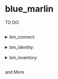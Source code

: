 # blue_marlin

TO DO:

<br>
<details>
  <summary>bm_connect:</summary>
  Direct player to the character selection screen, where they can play an existing character, or create a new one.
</details>
<br>
<details>
  <summary>bm_identity:</summary>
  Everything related to a character identity and bankpoket money
</details>
<br>
<details>
  <summary>bm_inventory:</summary>
  Character Inventory System
</details>
<br>

and More


